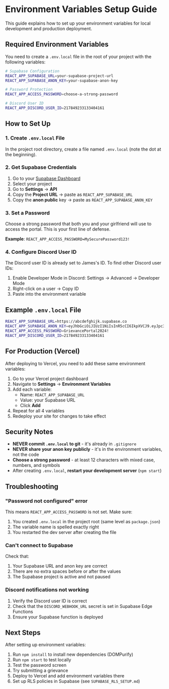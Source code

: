 # Environment Variables Setup Guide

This guide explains how to set up your environment variables for local development and production deployment.

## Required Environment Variables

You need to create a `.env.local` file in the root of your project with the following variables:

```bash
# Supabase Configuration
REACT_APP_SUPABASE_URL=your-supabase-project-url
REACT_APP_SUPABASE_ANON_KEY=your-supabase-anon-key

# Password Protection
REACT_APP_ACCESS_PASSWORD=choose-a-strong-password

# Discord User ID
REACT_APP_DISCORD_USER_ID=217849233133404161
```

## How to Set Up

### 1. Create `.env.local` File

In the project root directory, create a file named `.env.local` (note the dot at the beginning).

### 2. Get Supabase Credentials

1. Go to your [Supabase Dashboard](https://supabase.com/dashboard)
2. Select your project
3. Go to **Settings** → **API**
4. Copy the **Project URL** → paste as `REACT_APP_SUPABASE_URL`
5. Copy the **anon public** key → paste as `REACT_APP_SUPABASE_ANON_KEY`

### 3. Set a Password

Choose a strong password that both you and your girlfriend will use to access the portal. This is your first line of defense.

**Example**: `REACT_APP_ACCESS_PASSWORD=MySecurePassword123!`

### 4. Configure Discord User ID

The Discord user ID is already set to James's ID. To find other Discord user IDs:

1. Enable Developer Mode in Discord: Settings → Advanced → Developer Mode
2. Right-click on a user → Copy ID
3. Paste into the environment variable

## Example `.env.local` File

```bash
REACT_APP_SUPABASE_URL=https://abcdefghijk.supabase.co
REACT_APP_SUPABASE_ANON_KEY=eyJhbGciOiJIUzI1NiIsInR5cCI6IkpXVCJ9.eyJpc3MiOiJzdXBhYmFzZSIsInJlZiI6ImFiY2RlZmdoaWprbG1ub3BxcnN0Iiwicm9sZSI6ImFub24iLCJpYXQiOjE2MjE1Njc4OTAsImV4cCI6MTkzNzE0Mzg5MH0.example-key-here
REACT_APP_ACCESS_PASSWORD=GrievancePortal2024!
REACT_APP_DISCORD_USER_ID=217849233133404161
```

## For Production (Vercel)

After deploying to Vercel, you need to add these same environment variables:

1. Go to your Vercel project dashboard
2. Navigate to **Settings** → **Environment Variables**
3. Add each variable:
   - Name: `REACT_APP_SUPABASE_URL`
   - Value: your Supabase URL
   - Click **Add**
4. Repeat for all 4 variables
5. Redeploy your site for changes to take effect

## Security Notes

- **NEVER commit `.env.local` to git** - it's already in `.gitignore`
- **NEVER share your anon key publicly** - it's in the environment variables, not the code
- **Choose a strong password** - at least 12 characters with mixed case, numbers, and symbols
- After creating `.env.local`, **restart your development server** (`npm start`)

## Troubleshooting

### "Password not configured" error

This means `REACT_APP_ACCESS_PASSWORD` is not set. Make sure:
1. You created `.env.local` in the project root (same level as `package.json`)
2. The variable name is spelled exactly right
3. You restarted the dev server after creating the file

### Can't connect to Supabase

Check that:
1. Your Supabase URL and anon key are correct
2. There are no extra spaces before or after the values
3. The Supabase project is active and not paused

### Discord notifications not working

1. Verify the Discord user ID is correct
2. Check that the `DISCORD_WEBHOOK_URL` secret is set in Supabase Edge Functions
3. Ensure your Supabase function is deployed

## Next Steps

After setting up environment variables:

1. Run `npm install` to install new dependencies (DOMPurify)
2. Run `npm start` to test locally
3. Test the password screen
4. Try submitting a grievance
5. Deploy to Vercel and add environment variables there
6. Set up RLS policies in Supabase (see `SUPABASE_RLS_SETUP.md`)

